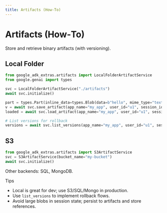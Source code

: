 ```yaml
---
title: Artifacts (How‑To)
---
```


# Artifacts (How‑To)

Store and retrieve binary artifacts (with versioning).

## Local Folder

```python
from google_adk_extras.artifacts import LocalFolderArtifactService
from google.genai import types

svc = LocalFolderArtifactService("./artifacts")
await svc.initialize()

part = types.Part(inline_data=types.Blob(data=b"hello", mime_type="text/plain"))
v = await svc.save_artifact(app_name="my_app", user_id="u1", session_id="s1", filename="greeting", artifact=part)
loaded = await svc.load_artifact(app_name="my_app", user_id="u1", session_id="s1", filename="greeting", version=v)

# List versions for rollback
versions = await svc.list_versions(app_name="my_app", user_id="u1", session_id="s1", filename="greeting")
```

## S3

```python
from google_adk_extras.artifacts import S3ArtifactService
svc = S3ArtifactService(bucket_name="my-bucket")
await svc.initialize()
```

Other backends: SQL, MongoDB.

Tips

- Local is great for dev; use S3/SQL/Mongo in production.
- Use `list_versions` to implement rollback flows.
- Avoid large blobs in session state; persist to artifacts and store references.
